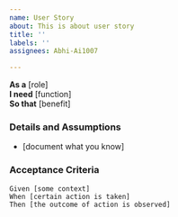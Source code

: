 ```yaml
---
name: User Story
about: This is about user story
title: ''
labels: ''
assignees: Abhi-Ai1007

---
```


**As a** [role]  
**I need** [function]  
**So that** [benefit]  
   
### Details and Assumptions
* [document what you know]
	   
### Acceptance Criteria  
	   
```gherkin
Given [some context]
When [certain action is taken]
Then [the outcome of action is observed]
 ```
